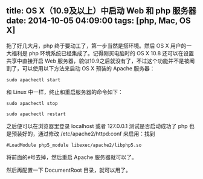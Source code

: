 title: OS X（10.9及以上）中启动 Web 和 php 服务器
date: 2014-10-05 04:09:00
tags: [php, Mac, OS X]
---
拖了好几大月，php 终于要动工了，第一步当然是搭环境。然后 OS X 用户的一大福利是 php 环境系统已经集成了。记得刚买电脑时的 OS X 10.8 还可以在设置共享中直接开启 Web 服务器，貌似10.9之后就没有了，不过这个功能并不是被阉割了，可以使用以下方法来启动 OS X 预装的 Apache 服务器：

`sudo apachectl start`
<!--more-->
和 Linux 中一样，终止和重启服务器的命令如下：

`sudo apachectl stop`

`sudo apachectl restart`

之后便可以在浏览器里登录 localhost 或者 127.0.0.1 测试是否启动成功了 php 也是预装好的，通过修改 /etc/apache2/httpd:conf 来启用：找到

`#LoadModule php5_module libexec/apache2/libphp5.so`

将前面的`#`号去掉，然后重启 Apache 服务器就可以了。

然后再配置一下 DocumentRoot 目录，就可以用了。